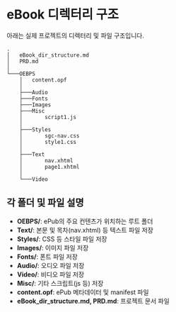 # eBook 디렉터리 구조

아래는 실제 프로젝트의 디렉터리 및 파일 구조입니다.

```
.
│   eBook_dir_structure.md
│   PRD.md
│
└───OEBPS
    │   content.opf
    │
    ├───Audio
    ├───Fonts
    ├───Images
    ├───Misc
    │       script1.js
    │
    ├───Styles
    │       sgc-nav.css
    │       style1.css
    │
    ├───Text
    │       nav.xhtml
    │       page1.xhtml
    │
    └───Video
```

## 각 폴더 및 파일 설명

- **OEBPS/**: ePub의 주요 컨텐츠가 위치하는 루트 폴더
- **Text/**: 본문 및 목차(nav.xhtml) 등 텍스트 파일 저장
- **Styles/**: CSS 등 스타일 파일 저장
- **Images/**: 이미지 파일 저장
- **Fonts/**: 폰트 파일 저장
- **Audio/**: 오디오 파일 저장
- **Video/**: 비디오 파일 저장
- **Misc/**: 기타 스크립트(js 등) 저장
- **content.opf**: ePub 메타데이터 및 manifest 파일
- **eBook_dir_structure.md, PRD.md**: 프로젝트 문서 파일
